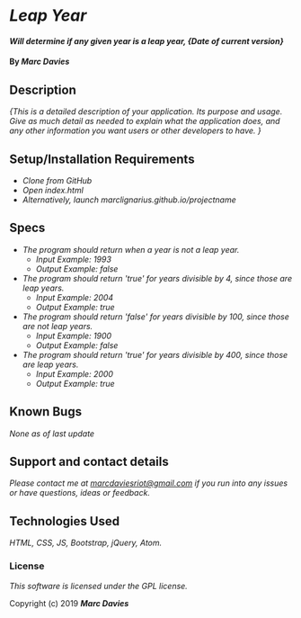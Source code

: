 # _Leap Year_

#### _Will determine if any given year is a leap year, {Date of current version}_

#### By _**Marc Davies**_

## Description

_{This is a detailed description of your application. Its purpose and usage.  Give as much detail as needed to explain what the application does, and any other information you want users or other developers to have. }_

## Setup/Installation Requirements

* _Clone from GitHub_
* _Open index.html_
* _Alternatively, launch marclignarius.github.io/projectname_

## Specs

* _The program should return when a year is not a leap year._
  * _Input Example: 1993_
  * _Output Example: false_
* _The program should return 'true' for years divisible by 4, since those are leap years._
  * _Input Example: 2004_
  * _Output Example: true_
* _The program should return 'false' for years divisible by 100, since those are not leap years._
  * _Input Example: 1900_
  * _Output Example: false_
* _The program should return 'true' for years divisible by 400, since those are leap years._
  * _Input Example: 2000_
  * _Output Example: true_

## Known Bugs

_None as of last update_

## Support and contact details

_Please contact me at marcdaviesriot@gmail.com if you run into any issues or have questions, ideas or feedback._

## Technologies Used

_HTML, CSS, JS, Bootstrap, jQuery, Atom._

### License

*This software is licensed under the GPL license.*

Copyright (c) 2019 **_Marc Davies_**
